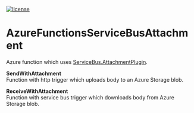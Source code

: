 [![license](https://img.shields.io/github/license/lfalck/AzureFunctionsServiceBusAttachment.svg)]()

# AzureFunctionsServiceBusAttachment
Azure function which uses [ServiceBus.AttachmentPlugin](https://github.com/SeanFeldman/ServiceBus.AttachmentPlugin). 

**SendWithAttachment**  
Function with http trigger which uploads body to an Azure Storage blob.

**ReceiveWithAttachment**  
Function with service bus trigger which downloads body from Azure Storage blob.
